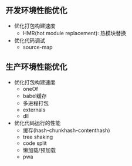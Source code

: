 ## 开发环境性能优化

- 优化打包构建速度
  - HMR(hot module replacement): 热模块替换
- 优化代码调试
  - source-map

## 生产环境性能优化

- 优化打包构建速度
  - oneOf
  - babel缓存
  - 多进程打包
  - externals
  - dll
- 优化代码运行的性能
  - 缓存(hash-chunkhash-contenthash)
  - tree shaking
  - code split
  - 懒加载/预加载
  - pwa